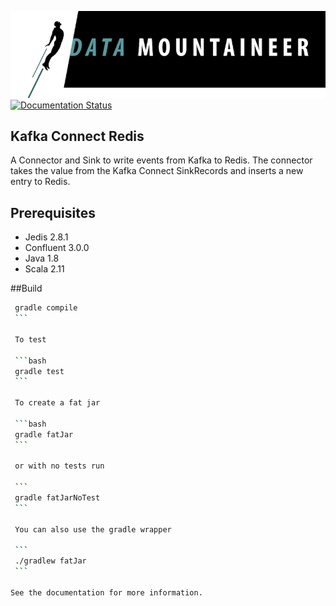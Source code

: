 ![](../images/DM-logo.jpg)
[![Documentation Status](https://readthedocs.org/projects/streamreactor/badge/?version=latest)](http://streamreactor.readthedocs.io/en/latest/redis.html#kafka-connect-redis)


## Kafka Connect Redis

A Connector and Sink to write events from Kafka to Redis. The connector takes the value from the Kafka Connect SinkRecords and inserts a new entry to Redis.

## Prerequisites

* Jedis 2.8.1
* Confluent 3.0.0
* Java 1.8 
* Scala 2.11

##Build

````bash
 gradle compile
 ```
 
 To test
 
 ```bash
 gradle test
 ```
 
 To create a fat jar
 
 ```bash
 gradle fatJar
 ```
 
 or with no tests run
 
 ```
 gradle fatJarNoTest
 ```
 
 You can also use the gradle wrapper
 
 ```
 ./gradlew fatJar
 ```

See the documentation for more information.